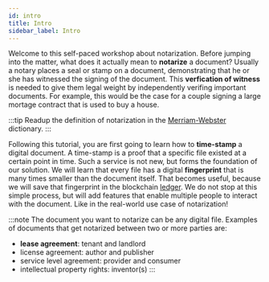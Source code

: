 ```yaml
---
id: intro
title: Intro
sidebar_label: Intro
---
```


Welcome to this self-paced workshop about notarization. Before jumping into the matter, what does it actually mean to **notarize** a document? Usually a notary places a seal or stamp on a document, demonstrating that he or she has witnessed the signing of the document. This **verfication of witness** is needed to give them legal weight by independently verifing important documents. For example, this would be the case for a couple signing a large mortage contract that is used to buy a house. 

:::tip
Readup the definition of notarization in the [Merriam-Webster](https://www.merriam-webster.com/dictionary/notarize) dictionary.
:::

Following this tutorial, you are first going to learn how to **time-stamp** a digital document. A time-stamp is a proof that a specific file existed at a certain point in time. Such a service is not new, but forms the foundation of our solution. We will learn that every file has a digital **fingerprint** that is many times smaller than the document itself. That becomes useful, because we will save that fingerprint in the blockchain [ledger](). We do not stop at this simple process, but will add features that enable multiple people to interact with the document. Like in the real-world use case of notarization!

:::note
The document you want to notarize can be any digital file. Examples of documents that get notarized between two or more parties are: 
- **lease agreement**: tenant and landlord
- license agreement: author and publisher
- service level agreement: provider and consumer
- intellectual property rights: inventor(s)
:::